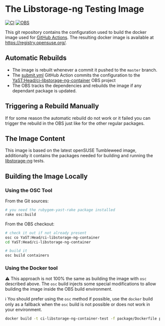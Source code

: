 # The Libstorage-ng Testing Image

[![CI](https://github.com/yast/ci-libstorage-ng-container/actions/workflows/ci.yml/badge.svg?branch=master)](
https://github.com/yast/ci-libstorage-ng-container/actions/workflows/ci.yml)
[![OBS](https://github.com/yast/ci-libstorage-ng-container/actions/workflows/submit.yml/badge.svg)](https://github.com/yast/ci-libstorage-ng-container/actions/workflows/submit.yml)

This git repository contains the configuration used to build the docker
image used for [GitHub Actions](https://docs.github.com/en/actions).
The resulting docker image is available at https://registry.opensuse.org/.

## Automatic Rebuilds

- The image is rebuilt whenever a commit it pushed to the `master` branch.
- The [submit.yml](./.github/workflows/submit.yml)
  GitHub Action commits the configuration to the [YaST:Head/ci-libstorage-ng-container](
  https://build.opensuse.org/package/show/YaST:Head/ci-libstorage-ng-container)
  OBS project
- The OBS tracks the dependencies and rebuilds the image if any dependant package
  is updated.

## Triggering a Rebuild Manually

If for some reason the automatic rebuild do not work or it failed you can
trigger the rebuild in the OBS just like for the other regular packages.


## The Image Content

This image is based on the latest openSUSE Tumbleweed image, additionally
it contains the packages needed for building and running the
[libstorage-ng](https://github.com/openSUSE/libstorage-ng) tests.

## Building the Image Locally

### Using the OSC Tool

From the Git sources:

```sh
# you need the rubygem-yast-rake package installed
rake osc:build
```

From the OBS checkout:

```sh
# check it out if not already present
osc co YaST:Head/ci-libstorage-ng-container
cd YaST:Head/ci-libstorage-ng-container

# build it
osc build containers
```

### Using the Docker tool

️:warning: This approach is not 100% the same as building the image with `osc` described above.
The `osc` build injects some special modifications to allow building the image inside
the OBS build environment.

:information_source:️ You should prefer using the `osc` method if possible, use the `docker`
build only as a fallback when the `osc` build is not possible or does not work in your environment.

```sh
docker build -t ci-libstorage-ng-container-test -f package/Dockerfile package/
```
